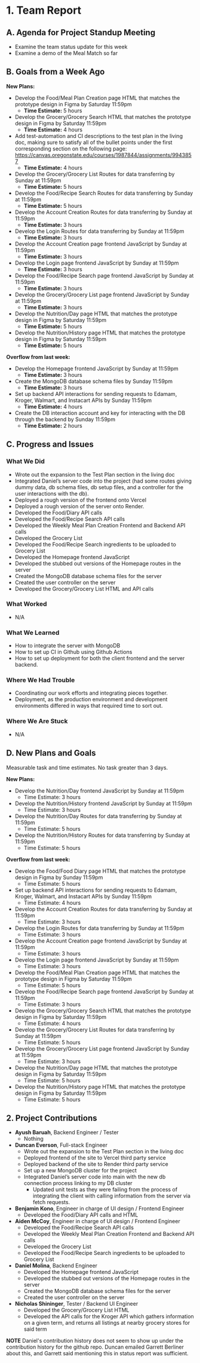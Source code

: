 # 1. Team Report

## A. Agenda for Project Standup Meeting
- Examine the team status update for this week
- Examine a demo of the Meal Match so far

## B. Goals from a Week Ago

**New Plans:** 
- Develop the Food/Meal Plan Creation page HTML that matches the prototype design in Figma by Saturday 11:59pm
  - **Time Estimate:** 5 hours
- Develop the Grocery/Grocery Search HTML that matches the prototype design in Figma by Saturday 11:59pm
  - **Time Estimate:** 4 hours
- Add test-automation and CI descriptions to the test plan in the living doc, making sure to satisfy all of the bullet points under the first corresponding section on the following page: https://canvas.oregonstate.edu/courses/1987844/assignments/9943857
  - **Time Estimate:** 4 hours
- Develop the Grocery/Grocery List Routes for data transferring by Sunday at 11:59pm
  - **Time Estimate:** 5 hours
- Develop the Food/Recipe Search Routes for data transferring by Sunday at 11:59pm
  - **Time Estimate:** 5 hours
- Develop the Account Creation Routes for data transferring by Sunday at 11:59pm
  - **Time Estimate:** 3 hours
- Develop the Login Routes for data transferring by Sunday at 11:59pm
  - **Time Estimate:** 3 hours
- Develop the Account Creation page frontend JavaScript by Sunday at 11:59pm
  - **Time Estimate:** 3 hours
- Develop the Login page frontend JavaScript by Sunday at 11:59pm
  - **Time Estimate:** 3 hours
- Develop the Food/Recipe Search page frontend JavaScript by Sunday at 11:59pm
  - **Time Estimate:** 3 hours
- Develop the Grocery/Grocery List page frontend JavaScript by Sunday at 11:59pm
  - **Time Estimate:** 3 hours
- Develop the Nutrition/Day page HTML that matches the prototype design in Figma by Saturday 11:59pm
  - **Time Estimate:** 5 hours
- Develop the Nutrition/History page HTML that matches the prototype design in Figma by Saturday 11:59pm
  - **Time Estimate:** 5 hours

**Overflow from last week:**
- Develop the Homepage frontend JavaScript by Sunday at 11:59pm
  - **Time Estimate:** 3 hours
- Create the MongoDB database schema files by Sunday 11:59pm
  - **Time Estimate:** 3 hours
- Set up backend API interactions for sending requests to Edamam, Kroger, Walmart, and Instacart APIs by Sunday 11:59pm
  - **Time Estimate:** 4 hours
- Create the DB interaction account and key for interacting with the DB through the backend by Sunday 11:59pm
  - **Time Estimate:** 2 hours

## C. Progress and Issues

### What We Did
- Wrote out the expansion to the Test Plan section in the living doc
- Integrated Daniel’s server code into the project (had some routes giving dummy data, db schema files, db setup files, and a controller for the user interactions with the db).
- Deployed a rough version of the frontend onto Vercel
- Deployed a rough version of the server onto Render.
- Developed the Food/Diary API calls
- Developed the Food/Recipe Search API calls
- Developed the Weekly Meal Plan Creation Frontend and Backend API calls
- Developed the Grocery List
- Developed the Food/Recipe Search ingredients to be uploaded to Grocery List
- Developed the Homepage frontend JavaScript
- Developed the stubbed out versions of the Homepage routes in the server
- Created the MongoDB database schema files for the server
- Created the user controller on the server
- Developed the Grocery/Grocery List HTML and API calls

### What Worked
- N/A

### What We Learned
- How to integrate the server with MongoDB
- How to set up CI in Github using Github Actions
- How to set up deployment for both the client frontend and the server backend.

### Where We Had Trouble
- Coordinating our work efforts and integrating pieces together.
- Deployment, as the production environment and development environments differed in ways that required time to sort out.

### Where We Are Stuck
- N/A

## D. New Plans and Goals
Measurable task and time estimates. No task greater than 3 days.

**New Plans:**
- Develop the Nutrition/Day frontend JavaScript by Sunday at 11:59pm
  - Time Estimate: 3 hours
- Develop the Nutrition/History frontend JavaScript by Sunday at 11:59pm
  - Time Estimate: 3 hours
- Develop the Nutrition/Day Routes for data transferring by Sunday at 11:59pm
  - Time Estimate: 5 hours
- Develop the Nutrition/History Routes for data transferring by Sunday at 11:59pm
  - Time Estimate: 5 hours
		
**Overflow from last week:**
- Develop the Food/Food Diary page HTML that matches the prototype design in Figma by Sunday 11:59pm
  - Time Estimate: 5 hours
- Set up backend API interactions for sending requests to Edamam, Kroger, Walmart, and Instacart APIs by Sunday 11:59pm
  - Time Estimate: 4 hours
- Develop the Account Creation Routes for data transferring by Sunday at 11:59pm
  - Time Estimate: 3 hours
- Develop the Login Routes for data transferring by Sunday at 11:59pm
  - Time Estimate: 3 hours
- Develop the Account Creation page frontend JavaScript by Sunday at 11:59pm
  - Time Estimate: 3 hours
- Develop the Login page frontend JavaScript by Sunday at 11:59pm
  - Time Estimate: 3 hours
- Develop the Food/Meal Plan Creation page HTML that matches the prototype design in Figma by Saturday 11:59pm
  - Time Estimate: 5 hours
- Develop the Food/Recipe Search page frontend JavaScript by Sunday at 11:59pm
  - Time Estimate: 3 hours
- Develop the Grocery/Grocery Search HTML that matches the prototype design in Figma by Saturday 11:59pm
  - Time Estimate: 4 hours
- Develop the Grocery/Grocery List Routes for data transferring by Sunday at 11:59pm
  - Time Estimate: 5 hours
- Develop the Grocery/Grocery List page frontend JavaScript by Sunday at 11:59pm
  - Time Estimate: 3 hours
- Develop the Nutrition/Day page HTML that matches the prototype design in Figma by Saturday 11:59pm
  - Time Estimate: 5 hours
- Develop the Nutrition/History page HTML that matches the prototype design in Figma by Saturday 11:59pm
  - Time Estimate: 5 hours

## 2. Project Contributions
- **Ayush Baruah**, Backend Engineer / Tester  
  - Nothing
- **Duncan Everson**, Full-stack Engineer  
  - Wrote out the expansion to the Test Plan section in the living doc
  - Deployed frontend of the site to Vercel third party service
  - Deployed backend of the site to Render third party service
  - Set up a new MongoDB cluster for the project
  - Integrated Daniel’s server code into main with the new db connection process linking to my DB cluster
    - Updated unit tests as they were failing from the process of integrating the client with calling information from the server via fetch requests.
- **Benjamin Kono**, Engineer in charge of UI design / Frontend Engineer  
  - Developed the Food/Diary API calls and HTML
- **Aiden McCoy**, Engineer in charge of UI design / Frontend Engineer  
  - Developed the Food/Recipe Search API calls
  - Developed the Weekly Meal Plan Creation Frontend and Backend API calls
  - Developed the Grocery List
  - Developed the Food/Recipe Search ingredients to be uploaded to Grocery List
- **Daniel Molina**, Backend Engineer 
  - Developed the Homepage frontend JavaScript
  - Developed the stubbed out versions of the Homepage routes in the server
  - Created the MongoDB database schema files for the server
  - Created the user controller on the server
- **Nicholas Shininger**, Tester / Backend UI Engineer  
  - Developed the Grocery/Grocery List HTML
  - Developed the API calls for the Kroger API which gathers information on a given term, and returns all listings at nearby grocery stores for said term
 
  
**NOTE**
Daniel's contribution history does not seem to show up under the contribution history for the github repo. Duncan emailed Garrett Berliner about this, and Garrett said mentioning this in status report was sufficient.
